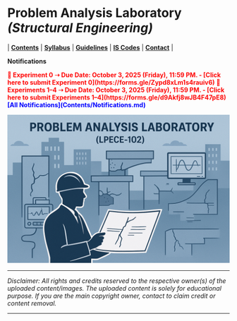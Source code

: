 # Problem Analysis Laboratory _(Structural Engineering)_

| **[Contents](Contents/Content.md)** | **[Syllabus](Contents/Syllabus.md)** | **[Guidelines](Contents/Guidelines.md)** | **[IS Codes](Contents/Codes.md)** | **[Contact](Contents/Contact.md)** | 

**Notifications**

<span style="color:red; font-weight:bold; animation: blinker 1s linear infinite;">
🚨 Experiment 0 ➝ Due Date: October 3, 2025 (Friday), 11:59 PM.  - [Click here to submit Experiment 0](https://forms.gle/Zypd8xLm1s4rauiv6)
</span>  

<span style="color:red; font-weight:bold; animation: blinker 1s linear infinite;">
🚨 Experiments 1–4 ➝ Due Date: October 3, 2025 (Friday), 11:59 PM. - [Click here to submit Experiments 1–4](https://forms.gle/d9Akfj8wJB4F47pE8)
</span>

<style>
@keyframes blinker {
  50% { opacity: 0; }
}
</style> 


<span style="color:blue; font-weight:bold;">
  <span class="flash">[All Notifications](Contents/Notifications.md)</span>
</span>

![PAL](Contents/Images/PAL.png)

---

*Disclaimer: All rights and credits reserved to the respective owner(s) of the uploaded content/images. The uploaded content is solely for educational purpose. If you are the main copyright owner, contact to claim credit or content removal.*

---
